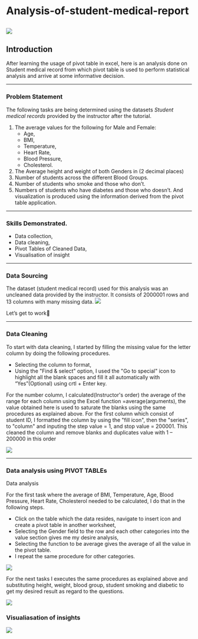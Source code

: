 # Analysis-of-student-medical-report
![](medicall_record.png)
-------
## Introduction

After learning the usage of pivot table in excel, here is an analysis done on Student medical record from which pivot table is used to perform statistical analysis and arrive at some informative decision.

--------

### Problem Statement

The following tasks are being determined using the datasets *Student medical records* provided by the instructor after the tutorial. 
  1. The average values for the following for Male and Female:
     - Age,
     - BMI,
     - Temperature,
     - Heart Rate,
     - Blood Pressure,
     - Cholesterol.
  2. The Average height and weight of both Genders in (2 decimal places)
  3. Number of students across the different Blood Groups.
  4. Number of students who smoke and those who don’t.
  5. Numbers of students who have diabetes and those who doesn’t.
And visualization is produced using the information derived from the pivot table application.
---------

### Skills Demonstrated.
  - Data collection,
  - Data cleaning,
  - Pivot Tables of Cleaned Data,
  - Visualisation of insight

------

### Data Sourcing


The dataset (student medical record) used for this analysis was an uncleaned data provided by the instructor.
It consists of 2000001 rows and 13 columns with many missing data.
![](uncleaned_data.png)

Let’s get to work👊

-------

### Data Cleaning
To start with data cleaning, I started by filling the missing value for the letter column by doing the following procedures.
  - Selecting the column to format,
  - Using the "Find & select" option, I used the "Go to special" icon to highlight all the blank spaces and fill it all automatically with “Yes”(Optional) using crtl + Enter key.
    
For the number column, I calculated(Instructor's order) the average of the range for each column using the Excel function =average(arguments), the value obtained here is used to saturate the blanks using the same procedures as explained above.
For the first column which consist of student ID, I formatted the column by using the "fill icon", then the "series", to "column" and inputing the step value = 1, and stop value = 200001.
This cleaned the column and remove blanks and duplicates value with 1 – 200000 in this order

![](cleaned_data.png)

------

### Data analysis using PIVOT TABLEs

Data analysis

For the first task where the average of BMI, Temperature, Age, Blood Pressure, Heart Rate, Cholesterol needed to be calculated,
I do that in the following steps.
  - Click on the table which the data resides, navigate to insert icon and create a pivot table in another worksheet,
  - Selecting the Gender field to the row and each other categories into the value section gives me my desire analysis,
  - Selecting the function to be average gives the average of all the value in the pivot table.
  - I repeat the same procedure for other categories.

    
![](pivot_table1.png)



For the next tasks I executes the same procedures as explained above and substituting height, weight, blood group, student smoking and diabetic to get my desired result as regard to the questions.

![](pivot_table2.png)

### Visualiasation of insights

![](medical_report1.png)













